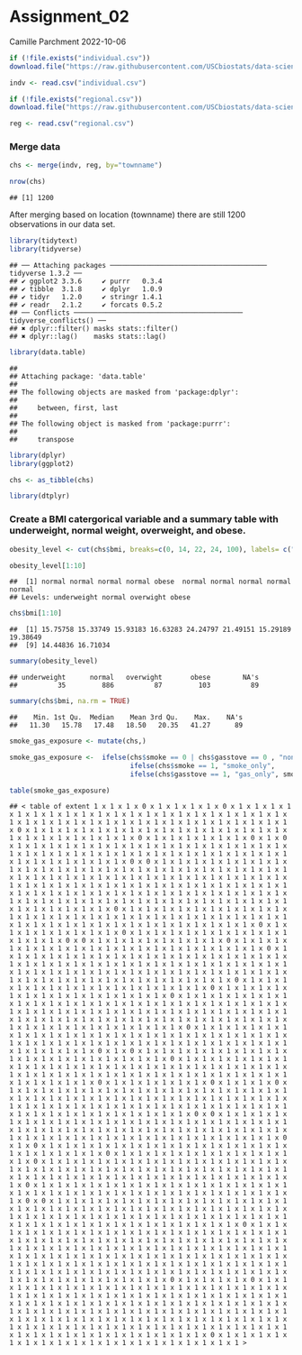Assignment_02
================
Camille Parchment
2022-10-06

``` r
if (!file.exists("individual.csv"))
download.file("https://raw.githubusercontent.com/USCbiostats/data-science-data/master/01_chs/chs_individual.csv", "individual.csv", method="libcurl", timeout = 60)
```

``` r
indv <- read.csv("individual.csv")
```

``` r
if (!file.exists("regional.csv"))
download.file("https://raw.githubusercontent.com/USCbiostats/data-science-data/master/01_chs/chs_regional.csv", "regional.csv", method="libcurl", timeout = 60)
```

``` r
reg <- read.csv("regional.csv")
```

### Merge data

``` r
chs <- merge(indv, reg, by="townname")
```

``` r
nrow(chs)
```

    ## [1] 1200

After merging based on location (townname) there are still 1200
observations in our data set.

``` r
library(tidytext)
library(tidyverse)
```

    ## ── Attaching packages ─────────────────────────────────────── tidyverse 1.3.2 ──
    ## ✔ ggplot2 3.3.6     ✔ purrr   0.3.4
    ## ✔ tibble  3.1.8     ✔ dplyr   1.0.9
    ## ✔ tidyr   1.2.0     ✔ stringr 1.4.1
    ## ✔ readr   2.1.2     ✔ forcats 0.5.2
    ## ── Conflicts ────────────────────────────────────────── tidyverse_conflicts() ──
    ## ✖ dplyr::filter() masks stats::filter()
    ## ✖ dplyr::lag()    masks stats::lag()

``` r
library(data.table)
```

    ## 
    ## Attaching package: 'data.table'
    ## 
    ## The following objects are masked from 'package:dplyr':
    ## 
    ##     between, first, last
    ## 
    ## The following object is masked from 'package:purrr':
    ## 
    ##     transpose

``` r
library(dplyr)
library(ggplot2)
```

``` r
chs <- as_tibble(chs)
```

``` r
library(dtplyr)
```

### Create a BMI catergorical variable and a summary table with underweight, normal weight, overweight, and obese.

``` r
obesity_level <- cut(chs$bmi, breaks=c(0, 14, 22, 24, 100), labels= c("underweight","normal", "overwight","obese"), right = FALSE)
```

``` r
obesity_level[1:10]
```

    ##  [1] normal normal normal normal obese  normal normal normal normal normal
    ## Levels: underweight normal overwight obese

``` r
chs$bmi[1:10]
```

    ##  [1] 15.75758 15.33749 15.93183 16.63283 24.24797 21.49151 15.29189 19.38649
    ##  [9] 14.44836 16.71034

``` r
summary(obesity_level) 
```

    ## underweight      normal   overwight       obese        NA's 
    ##          35         886          87         103          89

``` r
summary(chs$bmi, na.rm = TRUE)
```

    ##    Min. 1st Qu.  Median    Mean 3rd Qu.    Max.    NA's 
    ##   11.30   15.78   17.48   18.50   20.35   41.27      89

``` r
smoke_gas_exposure <- mutate(chs,)
```

``` r
smoke_gas_exposure <-  ifelse(chs$smoke == 0 | chs$gasstove == 0 , "none", 
                              ifelse(chs$smoke == 1, "smoke_only",
                              ifelse(chs$gasstove == 1, "gas_only", smoke_gas_exposure)))
```

``` r
table(smoke_gas_exposure)
```

    ## < table of extent 1 x 1 x 1 x 0 x 1 x 1 x 1 x 1 x 0 x 1 x 1 x 1 x 1 x 1 x 1 x 1 x 1 x 1 x 1 x 1 x 1 x 1 x 1 x 1 x 1 x 1 x 1 x 1 x 1 x 1 x 1 x 1 x 1 x 1 x 1 x 1 x 1 x 1 x 1 x 1 x 1 x 1 x 1 x 1 x 1 x 1 x 1 x 1 x 0 x 1 x 1 x 1 x 1 x 1 x 1 x 1 x 1 x 1 x 1 x 1 x 1 x 1 x 1 x 1 x 1 x 1 x 1 x 1 x 1 x 1 x 1 x 1 x 1 x 0 x 1 x 1 x 1 x 1 x 1 x 1 x 0 x 1 x 0 x 1 x 1 x 1 x 1 x 1 x 1 x 1 x 1 x 1 x 1 x 1 x 1 x 1 x 1 x 1 x 1 x 1 x 1 x 1 x 1 x 1 x 1 x 1 x 1 x 1 x 1 x 1 x 1 x 1 x 1 x 1 x 1 x 1 x 1 x 1 x 1 x 1 x 1 x 1 x 1 x 1 x 1 x 0 x 0 x 1 x 1 x 1 x 1 x 1 x 1 x 1 x 1 x 1 x 1 x 1 x 1 x 1 x 1 x 1 x 1 x 1 x 1 x 1 x 1 x 1 x 1 x 1 x 1 x 1 x 1 x 1 x 1 x 1 x 1 x 1 x 1 x 1 x 1 x 1 x 1 x 1 x 1 x 1 x 1 x 1 x 1 x 1 x 1 x 1 x 1 x 1 x 1 x 1 x 1 x 1 x 1 x 1 x 1 x 1 x 1 x 1 x 1 x 1 x 1 x 1 x 1 x 1 x 1 x 1 x 1 x 1 x 1 x 1 x 1 x 1 x 1 x 1 x 1 x 1 x 1 x 1 x 1 x 1 x 1 x 1 x 1 x 1 x 1 x 1 x 1 x 1 x 1 x 1 x 1 x 1 x 1 x 1 x 1 x 1 x 1 x 1 x 1 x 1 x 1 x 1 x 1 x 0 x 1 x 1 x 1 x 1 x 1 x 1 x 1 x 1 x 1 x 1 x 1 x 1 x 1 x 1 x 1 x 1 x 1 x 1 x 1 x 1 x 1 x 1 x 1 x 1 x 1 x 1 x 1 x 1 x 1 x 1 x 1 x 1 x 1 x 1 x 1 x 1 x 1 x 1 x 1 x 1 x 1 x 1 x 1 x 0 x 1 x 1 x 1 x 1 x 1 x 1 x 1 x 1 x 0 x 1 x 1 x 1 x 1 x 1 x 1 x 1 x 1 x 1 x 1 x 1 x 1 x 1 x 0 x 0 x 1 x 1 x 1 x 1 x 1 x 1 x 1 x 1 x 0 x 1 x 1 x 1 x 1 x 1 x 1 x 1 x 1 x 1 x 1 x 1 x 1 x 1 x 1 x 1 x 1 x 1 x 1 x 1 x 0 x 1 x 1 x 1 x 1 x 1 x 1 x 1 x 1 x 1 x 1 x 1 x 1 x 1 x 1 x 1 x 1 x 1 x 1 x 1 x 1 x 1 x 1 x 1 x 1 x 1 x 1 x 1 x 1 x 1 x 1 x 1 x 1 x 1 x 1 x 1 x 1 x 1 x 1 x 1 x 1 x 1 x 1 x 1 x 1 x 1 x 1 x 1 x 1 x 1 x 1 x 1 x 1 x 1 x 1 x 1 x 1 x 1 x 1 x 1 x 1 x 1 x 1 x 1 x 1 x 1 x 1 x 1 x 0 x 1 x 1 x 1 x 1 x 1 x 1 x 1 x 1 x 1 x 1 x 1 x 1 x 1 x 1 x 1 x 0 x 1 x 1 x 1 x 1 x 1 x 1 x 1 x 1 x 1 x 1 x 1 x 1 x 1 x 1 x 0 x 1 x 1 x 1 x 1 x 1 x 1 x 1 x 1 x 1 x 1 x 1 x 1 x 1 x 1 x 1 x 1 x 1 x 1 x 1 x 1 x 1 x 1 x 1 x 1 x 1 x 1 x 1 x 1 x 1 x 1 x 1 x 1 x 1 x 1 x 1 x 1 x 1 x 1 x 1 x 1 x 1 x 1 x 1 x 1 x 1 x 1 x 1 x 1 x 1 x 1 x 1 x 1 x 1 x 1 x 1 x 1 x 1 x 1 x 1 x 1 x 1 x 1 x 1 x 1 x 1 x 1 x 1 x 1 x 1 x 1 x 0 x 1 x 1 x 1 x 1 x 1 x 1 x 1 x 1 x 1 x 1 x 1 x 1 x 1 x 1 x 1 x 1 x 1 x 1 x 1 x 1 x 1 x 1 x 1 x 1 x 1 x 1 x 1 x 1 x 1 x 1 x 1 x 1 x 1 x 1 x 1 x 1 x 1 x 1 x 1 x 1 x 1 x 1 x 1 x 1 x 1 x 1 x 0 x 1 x 0 x 1 x 1 x 1 x 1 x 1 x 1 x 1 x 1 x 1 x 1 x 1 x 1 x 1 x 1 x 1 x 1 x 1 x 1 x 1 x 0 x 1 x 1 x 1 x 1 x 1 x 1 x 1 x 1 x 1 x 1 x 1 x 1 x 1 x 1 x 1 x 1 x 1 x 1 x 1 x 1 x 1 x 1 x 1 x 1 x 1 x 1 x 1 x 1 x 1 x 1 x 1 x 1 x 1 x 1 x 1 x 1 x 1 x 1 x 1 x 1 x 1 x 1 x 1 x 1 x 1 x 1 x 1 x 0 x 1 x 1 x 1 x 1 x 1 x 1 x 0 x 1 x 1 x 1 x 0 x 1 x 1 x 1 x 1 x 1 x 1 x 1 x 1 x 1 x 1 x 1 x 1 x 1 x 1 x 1 x 1 x 1 x 1 x 1 x 1 x 1 x 1 x 1 x 1 x 1 x 1 x 1 x 1 x 1 x 1 x 1 x 1 x 1 x 1 x 1 x 1 x 1 x 1 x 1 x 1 x 1 x 1 x 1 x 1 x 1 x 1 x 1 x 1 x 1 x 1 x 1 x 1 x 1 x 1 x 1 x 1 x 1 x 1 x 1 x 1 x 1 x 1 x 1 x 1 x 0 x 0 x 1 x 1 x 1 x 1 x 1 x 1 x 1 x 1 x 1 x 1 x 1 x 1 x 1 x 1 x 1 x 1 x 1 x 1 x 1 x 1 x 1 x 1 x 1 x 1 x 1 x 1 x 1 x 1 x 1 x 1 x 1 x 1 x 1 x 1 x 1 x 1 x 1 x 1 x 1 x 1 x 1 x 1 x 1 x 1 x 1 x 1 x 1 x 1 x 1 x 1 x 1 x 1 x 1 x 1 x 1 x 1 x 0 x 1 x 0 x 1 x 1 x 1 x 1 x 1 x 1 x 1 x 1 x 1 x 1 x 1 x 1 x 1 x 1 x 1 x 1 x 1 x 1 x 1 x 1 x 1 x 0 x 1 x 1 x 1 x 1 x 1 x 1 x 1 x 1 x 1 x 1 x 1 x 1 x 0 x 1 x 1 x 1 x 1 x 1 x 1 x 1 x 1 x 1 x 1 x 1 x 1 x 1 x 1 x 1 x 1 x 1 x 1 x 1 x 1 x 1 x 1 x 1 x 1 x 1 x 1 x 1 x 1 x 1 x 1 x 1 x 1 x 1 x 1 x 1 x 1 x 1 x 1 x 1 x 1 x 1 x 1 x 1 x 1 x 1 x 1 x 1 x 1 x 1 x 1 x 1 x 0 x 1 x 1 x 1 x 1 x 1 x 1 x 1 x 1 x 1 x 1 x 1 x 1 x 1 x 1 x 1 x 1 x 1 x 1 x 1 x 1 x 1 x 1 x 1 x 1 x 1 x 1 x 1 x 1 x 1 x 1 x 1 x 1 x 1 x 1 x 0 x 0 x 1 x 1 x 1 x 1 x 1 x 1 x 1 x 1 x 1 x 1 x 1 x 1 x 1 x 1 x 1 x 1 x 1 x 1 x 1 x 1 x 1 x 1 x 1 x 1 x 1 x 1 x 1 x 1 x 1 x 1 x 1 x 1 x 1 x 1 x 1 x 1 x 1 x 1 x 1 x 1 x 1 x 1 x 1 x 1 x 1 x 1 x 1 x 1 x 1 x 1 x 1 x 1 x 1 x 1 x 1 x 1 x 1 x 1 x 1 x 1 x 1 x 1 x 1 x 1 x 0 x 1 x 1 x 1 x 1 x 1 x 1 x 1 x 1 x 1 x 1 x 1 x 1 x 1 x 1 x 1 x 1 x 1 x 1 x 1 x 1 x 1 x 1 x 1 x 1 x 1 x 1 x 1 x 1 x 1 x 1 x 1 x 1 x 1 x 1 x 1 x 1 x 1 x 1 x 1 x 1 x 1 x 1 x 1 x 1 x 1 x 1 x 1 x 1 x 1 x 1 x 1 x 1 x 1 x 1 x 1 x 1 x 1 x 1 x 1 x 1 x 1 x 1 x 1 x 1 x 1 x 1 x 1 x 1 x 1 x 1 x 1 x 1 x 1 x 1 x 1 x 1 x 1 x 1 x 1 x 1 x 1 x 1 x 1 x 1 x 1 x 1 x 1 x 1 x 1 x 1 x 1 x 1 x 1 x 1 x 1 x 1 x 1 x 1 x 1 x 1 x 1 x 1 x 1 x 1 x 1 x 1 x 1 x 1 x 1 x 1 x 1 x 1 x 1 x 1 x 1 x 1 x 1 x 0 x 1 x 1 x 1 x 1 x 0 x 1 x 1 x 1 x 1 x 1 x 1 x 1 x 1 x 1 x 1 x 1 x 1 x 1 x 1 x 1 x 1 x 1 x 1 x 1 x 1 x 1 x 1 x 1 x 1 x 1 x 1 x 1 x 1 x 1 x 1 x 1 x 1 x 1 x 1 x 1 x 1 x 1 x 1 x 1 x 1 x 1 x 1 x 1 x 1 x 1 x 1 x 1 x 1 x 1 x 1 x 1 x 1 x 1 x 1 x 1 x 1 x 1 x 1 x 1 x 1 x 1 x 1 x 1 x 1 x 1 x 1 x 1 x 1 x 1 x 1 x 1 x 1 x 1 x 1 x 1 x 1 x 1 x 1 x 1 x 1 x 1 x 1 x 1 x 1 x 1 x 1 x 1 x 1 x 1 x 1 x 1 x 1 x 1 x 1 x 1 x 1 x 1 x 1 x 1 x 1 x 1 x 1 x 1 x 1 x 1 x 1 x 1 x 1 x 1 x 1 x 1 x 1 x 1 x 1 x 1 x 1 x 1 x 1 x 1 x 0 x 1 x 1 x 1 x 1 x 1 x 1 x 1 x 1 x 1 x 1 x 1 x 1 x 1 x 1 x 1 x 1 x 1 x 1 x 1 >
